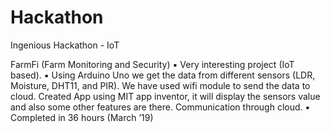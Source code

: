 # Hackathon
Ingenious Hackathon - IoT

FarmFi (Farm Monitoring and Security)
▪	Very interesting project (IoT based). 
▪	Using Arduino Uno we get the data from different sensors (LDR, Moisture, DHT11, and PIR). We have used wifi module to send the data to cloud. 
Created App using MIT app inventor, it will display the sensors value and also some other features are there. Communication through cloud. 
▪	Completed in 36 hours (March ’19)
